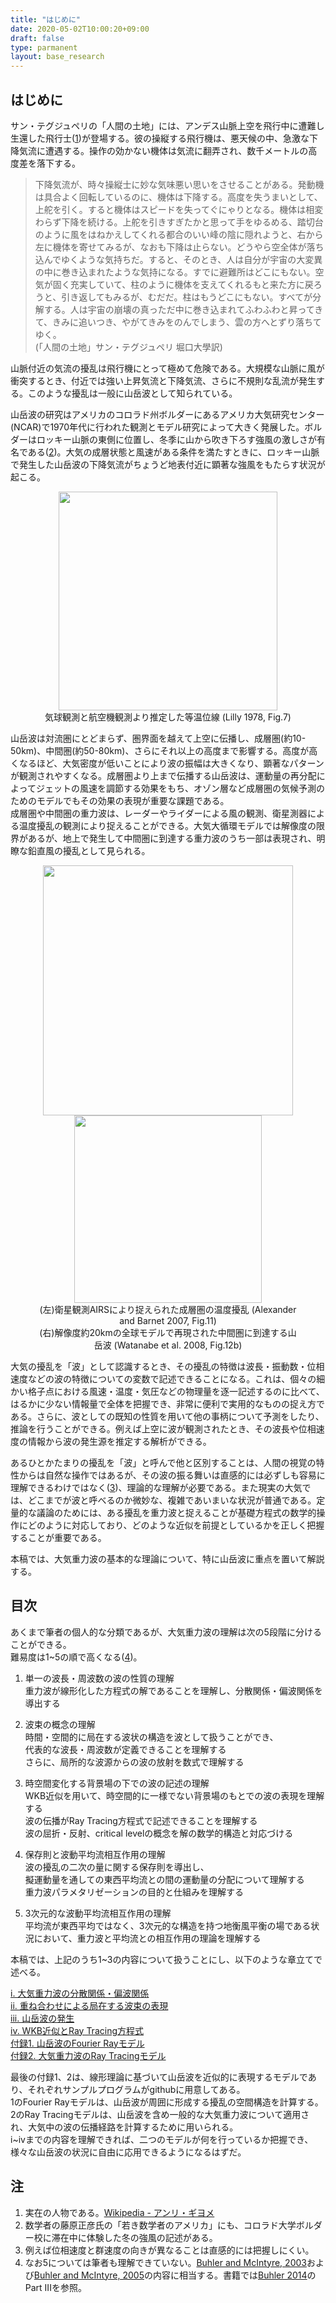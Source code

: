 ```yaml
---
title: "はじめに"
date: 2020-05-02T10:00:20+09:00
draft: false
type: parmanent
layout: base_research
---
```


## はじめに

サン・テグジュペリの「人間の土地」には、アンデス山脈上空を飛行中に遭難し生還した飛行士(<a href="#fn1">1</a>)が登場する。彼の操縦する飛行機は、悪天候の中、急激な下降気流に遭遇する。操作の効かない機体は気流に翻弄され、数千メートルの高度差を落下する。  

> 下降気流が、時々操縦士に妙な気味悪い思いをさせることがある。発動機は具合よく回転しているのに、機体は下降する。高度を失うまいとして、上舵を引く。すると機体はスピードを失ってぐにゃりとなる。機体は相変わらず下降を続ける。上舵を引きすぎたかと思って手をゆるめる、踏切台のように風をはねかえしてくれる都合のいい峰の陰に隠れようと、右から左に機体を寄せてみるが、なおも下降は止らない。どうやら空全体が落ち込んでゆくような気持ちだ。すると、そのとき、人は自分が宇宙の大変異の中に巻き込まれたような気持になる。すでに避難所はどこにもない。空気が固く充実していて、柱のように機体を支えてくれるもと来た方に戻ろうと、引き返してもみるが、むだだ。柱はもうどこにもない。すべてが分解する。人は宇宙の崩壊の真っただ中に巻き込まれてふわふわと昇ってきて、きみに追いつき、やがてきみをのんでしまう、雲の方へとずり落ちてゆく。  
> (「人間の土地」サン・テグジュペリ  堀口大學訳)

山脈付近の気流の擾乱は飛行機にとって極めて危険である。大規模な山脈に風が衝突するとき、付近では強い上昇気流と下降気流、さらに不規則な乱流が発生する。このような擾乱は一般に山岳波として知られている。  

山岳波の研究はアメリカのコロラド州ボルダーにあるアメリカ大気研究センター(NCAR)で1970年代に行われた観測とモデル研究によって大きく発展した。ボルダーはロッキー山脈の東側に位置し、冬季に山から吹き下ろす強風の激しさが有名である(<a href="#fn2">2</a>)。大気の成層状態と風速がある条件を満たすときに、ロッキー山脈で発生した山岳波の下降気流がちょうど地表付近に顕著な強風をもたらす状況が起こる。  
<figure align="center"> 
<img src="../../../images/gwp-L78.png" width=350px>
<figcaption>気球観測と航空機観測より推定した等温位線 (Lilly 1978, Fig.7)</figcaption>
</figure>

山岳波は対流圏にとどまらず、圏界面を越えて上空に伝播し、成層圏(約10-50km)、中間圏(約50-80km)、さらにそれ以上の高度まで影響する。高度が高くなるほど、大気密度が低いことにより波の振幅は大きくなり、顕著なパターンが観測されやすくなる。成層圏より上まで伝播する山岳波は、運動量の再分配によってジェットの風速を調節する効果をもち、オゾン層など成層圏の気候予測のためのモデルでもその効果の表現が重要な課題である。  
成層圏や中間圏の重力波は、レーダーやライダーによる風の観測、衛星測器による温度擾乱の観測により捉えることができる。大気大循環モデルでは解像度の限界があるが、地上で発生して中間圏に到達する重力波のうち一部は表現され、明瞭な鉛直風の擾乱として見られる。  
<figure align="center">
<img src="../../../images/gwp-AB07.png" width=400px><img src="../../../images/gwp-W08.png" width=300px>
<figcaption>(左)衛星観測AIRSにより捉えられた成層圏の温度擾乱 (Alexander and Barnet 2007, Fig.11)
          <br>(右)解像度約20kmの全球モデルで再現された中間圏に到達する山岳波 (Watanabe et al. 2008, Fig.12b)</figcaption>
</figure>
大気の擾乱を「波」として認識するとき、その擾乱の特徴は波長・振動数・位相速度などの波の特徴についての変数で記述できることになる。これは、個々の細かい格子点における風速・温度・気圧などの物理量を逐一記述するのに比べて、はるかに少ない情報量で全体を把握でき、非常に便利で実用的なものの捉え方である。さらに、波としての既知の性質を用いて他の事柄について予測をしたり、推論を行うことができる。例えば上空に波が観測されたとき、その波長や位相速度の情報から波の発生源を推定する解析ができる。  

あるひとかたまりの擾乱を「波」と呼んで他と区別することは、人間の視覚の特性からは自然な操作ではあるが、その波の振る舞いは直感的には必ずしも容易に理解できるわけではなく(<a href="#fn2">3</a>)、理論的な理解が必要である。また現実の大気では、どこまでが波と呼べるのか微妙な、複雑であいまいな状況が普通である。定量的な議論のためには、ある擾乱を重力波と捉えることが基礎方程式の数学的操作にどのように対応しており、どのような近似を前提としているかを正しく把握することが重要である。

本稿では、大気重力波の基本的な理論について、特に山岳波に重点を置いて解説する。


## 目次

あくまで筆者の個人的な分類であるが、大気重力波の理解は次の5段階に分けることができる。  
難易度は1~5の順で高くなる(<a href="#fn2">4</a>)。

1. 単一の波長・周波数の波の性質の理解  
重力波が線形化した方程式の解であることを理解し、分散関係・偏波関係を導出する

2. 波束の概念の理解  
時間・空間的に局在する波状の構造を波として扱うことができ、  
代表的な波長・周波数が定義できることを理解する  
さらに、局所的な波源からの波の放射を数式で理解する

3. 時空間変化する背景場の下での波の記述の理解  
WKB近似を用いて、時空間的に一様でない背景場のもとでの波の表現を理解する  
波の伝播がRay Tracing方程式で記述できることを理解する  
波の屈折・反射、critical levelの概念を解の数学的構造と対応づける  

4. 保存則と波動平均流相互作用の理解  
波の擾乱の二次の量に関する保存則を導出し、  
擬運動量を通しての東西平均流との間の運動量の分配について理解する  
重力波パラメタリゼーションの目的と仕組みを理解する

5. 3次元的な波動平均流相互作用の理解  
平均流が東西平均ではなく、3次元的な構造を持つ地衡風平衡の場である状況において、重力波と平均流との相互作用の理論を理解する  


本稿では、上記のうち1~3の内容について扱うことにし、以下のような章立てで述べる。  

[i. 大気重力波の分散関係・偏波関係](../gw_chapter1/)  
[ii. 重ね合わせによる局在する波束の表現](../gw_chapter2/)  
[iii. 山岳波の発生](../gw_chapter3/)  
[iv. WKB近似とRay Tracing方程式](../gw_chapter4/)  
[付録1. 山岳波のFourier Rayモデル](../gw_FRmodel/)  
[付録2. 大気重力波のRay Tracingモデル](../gw_RTmodel/)  

最後の付録1、2は、線形理論に基づいて山岳波を近似的に表現するモデルであり、それぞれサンプルプログラムがgithubに用意してある。  
1のFourier Rayモデルは、山岳波が周囲に形成する擾乱の空間構造を計算する。2のRay Tracingモデルは、山岳波を含め一般的な大気重力波について適用され、大気中の波の伝播経路を計算するために用いられる。  
i~ivまでの内容を理解できれば、二つのモデルが何を行っているか把握でき、様々な山岳波の状況に自由に応用できるようになるはずだ。


## 注

1. <a name="fn1"></a>実在の人物である。[Wikipedia - アンリ・ギヨメ](https://ja.wikipedia.org/wiki/%E3%82%A2%E3%83%B3%E3%83%AA%E3%83%BB%E3%82%AE%E3%83%A8%E3%83%A1)
2. <a name="fn2"></a>数学者の藤原正彦氏の「若き数学者のアメリカ」にも、コロラド大学ボルダー校に滞在中に体験した冬の強風の記述がある。
4. <a name="fn3"></a>例えば位相速度と群速度の向きが異なることは直感的には把握しにくい。
5. <a name="fn4"></a>なお5については筆者も理解できていない。[Buhler and McIntyre, 2003](https://www.cambridge.org/core/journals/journal-of-fluid-mechanics/article/remote-recoil-a-new-wavemean-interaction-effect/8640BF1C7405FA04C0491225E6235C88)および[Buhler and McIntyre, 2005](https://www.cambridge.org/core/journals/journal-of-fluid-mechanics/article/wave-capture-and-wavevortex-duality/2C6B0623BC55951D953B19187AB98CCB)の内容に相当する。書籍では[Buhler 2014](https://www.cambridge.org/core/books/waves-and-mean-flows/82860FA16858A8150FEC3B5E6C8B5A00)のPart IIIを参照。
